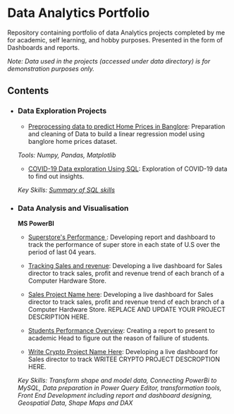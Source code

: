 # Data Analytics Portfolio
Repository containing portfolio of data Analytics projects completed by me for academic, self learning, and hobby purposes. Presented in the form of Dashboards and reports.

<!-- For a more visually pleasant experience for browsing the portfolio, check out <p><a href="zafarsalman.github.io/">my quick portfolio</a></p>    -->



_Note: Data used in the projects (accessed under data directory) is for demonstration purposes only._

## Contents




- ### Data Exploration Projects

	- [Preprocessing data to predict Home Prices in Banglore](https://github.com/muhammadtoqeerzafar/muhammadtoqeerzafar.github.io/blob/main/Data_Cleaning_Practice_Predicting_Home_Prices_in_Banglore.ipynb): Preparation and cleaning of Data to build a linear regression model using banglore home prices dataset.

	_Tools: Numpy, Pandas, Matplotlib_
	- [COVID-19 Data exploration Using SQL](https://github.com/muhammadtoqeerzafar/muhammadtoqeerzafar.github.io/blob/main/COVID-19%20Data%20exploration%20using%20SQL.sql): 
Exploration of COVID-19 data to find out insights.

	_Key Skills: [Summary of SQL skills](https://github.com/muhammadtoqeerzafar/muhammadtoqeerzafar.github.io/blob/main/SQL_Skills.md)_

- ### Data Analysis and Visualisation
	 __MS PowerBI__
	- [Superstore's Performance ](https://github.com/zafarsalman/zafarsalman.github.io/blob/main/MS%20PowerBi/Sales_Insights_SuperStore.pdf): Developing report and dashboard to track the performance of super store in each state of U.S over the period of last 04 years.  

	- [Tracking Sales and revenue](https://github.com/zafarsalman/zafarsalman.github.io/blob/main/MS%20PowerBi/Sales%20and%20revenue%20trends.pdf): Developing a live dashboard for Sales director to track sales, profit and revenue trend of each branch of a Computer Hardware Store. 
	
	- [Sales Project Name here](https://github.com/zafarsalman/zafarsalman.github.io/blob/main/MS%20PowerBi/SalesReport.pdf): Developing a live dashboard for Sales director to track sales, profit and revenue trend of each branch of a Computer Hardware Store. REPLACE AND UPDATE YOUR PROJECT DESCRIPTION HERE.

	- [Students Performance Overview](https://github.com/zafarsalman/zafarsalman.github.io/blob/main/MS%20PowerBi/Students_performance_overview.pdf): Creating a report to present to academic Head to figure out the reason of failiure of students.

	- [Write Crypto Project Name Here](https://github.com/zafarsalman/zafarsalman.github.io/blob/main/MS%20PowerBi/Crypto%20trend%20and%20Forecast.pdf): Developing a live dashboard for Sales director to track WRITEE CRYPTO PROJECT DESCROPTION HERE. 

	_Key Skills: Transform shape and model data, Connecting PowerBi to MySQL, Data preparation in Power Query Editor, transformation tools, Front End Development including report and dashboard designing, Geospatial Data, Shape Maps and DAX_
	<!-- 	Analysis of walkability of suburbs in Melbourne, Victoria and its implications.
		
	
- ### other Projects: 
	- __Physics__
		
... -->	

If you liked what you saw, want to have a chat with me about the portfolio, work opportunities, or collaboration, shoot an email at muhammad.zafar@iubh.de. 
